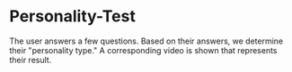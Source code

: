 # Personality-Test
The user answers a few questions. Based on their answers, we determine their "personality type." A corresponding video is shown that represents their result.
